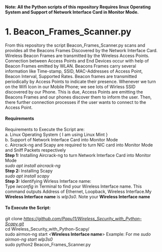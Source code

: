 #### Note: All the Python scripts of this repository Requires linux Operating System and Support of Network Interface Card in Monitor Mode.

# 1. Beacon_Frames_Scanner.py 
From this repository the script Beacon_Frames_Scanner.py scans and provides all the Beacons Frames Discovered by the Network Interface Card. Wireless Beacon Frames are transmitted by the Wireless Access   Points. Connection between Access Points and End Devices occur with help of Beacon Frames emitted by WLAN. Beacons Frames carry several information like Time-stamp, SSID, MAC-Addresses of Access Point, Beacon Interval, Supported Rates. Beacon frames are transmitted  periodically by Access Points to indicate their presence. Whenever we turn on the Wifi Icon in our Mobile Phone; we see lots of Wirless SSID discovered by our Phone. This is due, Access Points are emitting the Beacons Frames and our phones discover them to inform the user. Then, there further connection processes if the user wants to connect to the Access Point.  
#### Requirements  
 Requirements to Execute the Script are:    
a. Linux Operating System { I am using Linux Mint }    
b. Support of Network Interface Card into Monitor Mode   
c. Aircrack-ng and Scapy are required to turn NIC card into Monitor Mode and Sniff Packets respectively  
**Step 1:** Installing Aircrack-ng to turn Network Interface Card into Monitor Mode    
*sudo apt install aircrack-ng*          
**Step 2:** Installing Scapy  
*sudo apt install scapy*    
**Step 3:** Identifying Wirless Interface name:    
Type *iwconfig* in Terminal to find your Wireless Interface name. This command outputs Address of Ethernet, Loopback, Wireless Interface.My **Wireless Interface name** is *wlp3s0*. Note your **Wireless Interface name**      
#### To Execute the Script:    
git clone *https://github.com/Papu11/Wireless_Security_with_Python-Scapy.git*      
cd Wireless_Security_with_Python-Scapy/    
sudo airmon-ng start <**Wireless Interface name**>                    Example: For me *sudo airmon-ng start wlp3s0*  
sudo python2 Beacon_Frames_Scanner.py  
